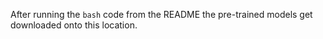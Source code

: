 After running the ```bash``` code from the README the pre-trained models get downloaded onto this location.
